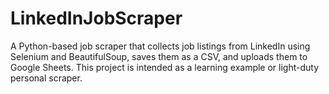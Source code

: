 # LinkedInJobScraper
A Python-based job scraper that collects job listings from LinkedIn using Selenium and BeautifulSoup, saves them as a CSV, and uploads them to Google Sheets. This project is intended as a learning example or light-duty personal scraper.
